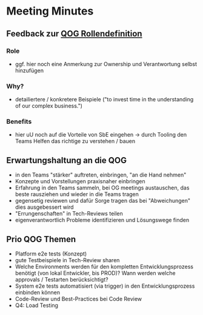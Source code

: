 # Meeting Minutes

## Feedback zur [QOG Rollendefinition](https://git.sub.rocks/qog/documentation/tree/master/role-definition)

### Role

- ggf. hier noch eine Anmerkung zur Ownership und Verantwortung selbst hinzufügen

### Why?

- detailiertere / konkretere Beispiele ("to invest time in the understanding of our complex business."​)

### Benefits

- hier uU noch auf die Vorteile von SbE eingehen -> durch Tooling den Teams Helfen das richtige zu verstehen / bauen

## Erwartungshaltung an die QOG

- in den Teams "stärker" auftreten, einbringen, "an die Hand nehmen"
- Konzepte und Vorstellungen praxisnaher einbringen
- Erfahrung in den Teams sammeln, bei OG meetings austauschen, das beste rausziehen und wieder in die Teams tragen
- gegensetig reviewen und dafür Sorge tragen das bei "Abweichungen" dies ausgebessert wird
- "Errungenschaften" in Tech-Reviews teilen
- eigenverantwortlich Probleme identifizieren und Lösungswege finden

## Prio QOG Themen

- Platform e2e tests (Konzept)
- gute Testbeispiele in Tech-Review sharen
- Welche Environments werden für den kompletten Entwicklungsprozess benötigt (von lokal Entwickler, bis PROD)? Wann werden welche approvals / Testarten berücksichtigt?
- System e2e tests automatisiert (via trigger) in den Entwicklungsprozess einbinden können
- Code-Review und Best-Practices bei Code Review
- Q4: Load Testing
